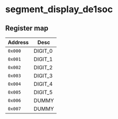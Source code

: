 # segment_display_de1soc
## Register map

|   Address   |     Desc    |
|-------------|-------------|
|   `0x000`   |   DIGIT_0   |
|   `0x001`   |   DIGIT_1   |
|   `0x002`   |   DIGIT_2   |
|   `0x003`   |   DIGIT_3   |
|   `0x004`   |   DIGIT_4   |
|   `0x005`   |   DIGIT_5   |
|   `0x006`   |    DUMMY    |
|   `0x007`   |    DUMMY    |

